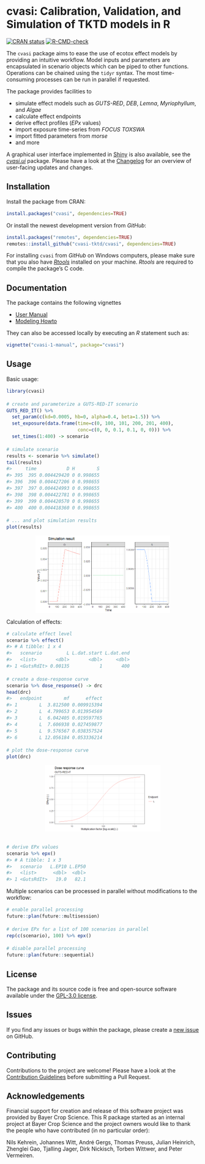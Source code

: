 
<!-- README.md is generated from README.Rmd. Please edit that file -->

# cvasi: Calibration, Validation, and Simulation of TKTD models in R

<!-- badges: start -->

[![CRAN
status](https://www.r-pkg.org/badges/version/cvasi)](https://cran.r-project.org/package=cvasi)
[![R-CMD-check](https://github.com/cvasi-tktd/cvasi/actions/workflows/R-CMD-check.yaml/badge.svg)](https://github.com/cvasi-tktd/cvasi/actions/workflows/R-CMD-check.yaml)
<!--[![Codecov test coverage](https://codecov.io/gh/xy/cvasi/branch/main/graph/badge.svg)](https://app.codecov.io/gh/xy/cvasi?branch=main)-->
<!-- badges: end -->

The `cvasi` package aims to ease the use of ecotox effect models by
providing an intuitive workflow. Model inputs and parameters are
encapsulated in scenario objects which can be piped to other functions.
Operations can be chained using the `tidyr` syntax. The most
time-consuming processes can be run in parallel if requested.

The package provides facilities to

- simulate effect models such as *GUTS-RED*, *DEB*, *Lemna*,
  *Myriophyllum*, and *Algae*
- calculate effect endpoints
- derive effect profiles (*EPx* values)
- import exposure time-series from *FOCUS TOXSWA*
- import fitted parameters from *morse*
- and more

A graphical user interface implemented in
[Shiny](https://posit.co/products/open-source/rstudio/) is also
available, see the *[cvasi.ui](https://github.com/cvasi-tktd/cvasi.ui/)*
package. Please have a look at the [Changelog](NEWS.md) for an overview
of user-facing updates and changes.

## Installation

Install the package from CRAN:

``` r
install.packages("cvasi", dependencies=TRUE)
```

Or install the newest development version from *GitHub*:

``` r
install.packages("remotes", dependencies=TRUE)
remotes::install_github("cvasi-tktd/cvasi", dependencies=TRUE)
```

For installing `cvasi` from *GitHub* on Windows computers, please make
sure that you also have
[*Rtools*](https://cran.r-project.org/bin/windows/Rtools/) installed on
your machine. *Rtools* are required to compile the package’s C code.

## Documentation

The package contains the following vignettes

- [User
  Manual](https://github.com/cvasi-tktd/cvasi/blob/main/doc/cvasi-1-manual.md)
- [Modeling
  Howto](https://github.com/cvasi-tktd/cvasi/blob/main/doc/cvasi-2-howto.md)

They can also be accessed locally by executing an *R* statement such as:

``` r
vignette("cvasi-1-manual", package="cvasi")
```

## Usage

Basic usage:

``` r
library(cvasi)

# create and parameterize a GUTS-RED-IT scenario
GUTS_RED_IT() %>%
  set_param(c(kd=0.0005, hb=0, alpha=0.4, beta=1.5)) %>%
  set_exposure(data.frame(time=c(0, 100, 101, 200, 201, 400),
                          conc=c(0, 0, 0.1, 0.1, 0, 0))) %>%
  set_times(1:400) -> scenario

# simulate scenario
results <- scenario %>% simulate()
tail(results)
#>     time           D H        S
#> 395  395 0.004429420 0 0.998655
#> 396  396 0.004427206 0 0.998655
#> 397  397 0.004424993 0 0.998655
#> 398  398 0.004422781 0 0.998655
#> 399  399 0.004420570 0 0.998655
#> 400  400 0.004418360 0 0.998655

# ... and plot simulation results
plot(results)
```

<img src="doc/figures/readme-unnamed-chunk-5-1.png" width="70%" style="display: block; margin: auto;" />

Calculation of effects:

``` r
# calculate effect level
scenario %>% effect()
#> # A tibble: 1 x 4
#>   scenario         L L.dat.start L.dat.end
#>   <list>       <dbl>       <dbl>     <dbl>
#> 1 <GutsRdIt> 0.00135           1       400

# create a dose-response curve
scenario %>% dose_response() -> drc
head(drc)
#>   endpoint        mf      effect
#> 1        L  3.812500 0.009915394
#> 2        L  4.799653 0.013954569
#> 3        L  6.042405 0.019597765
#> 4        L  7.606938 0.027459877
#> 5        L  9.576567 0.038357524
#> 6        L 12.056184 0.053336214

# plot the dose-response curve
plot(drc)
```

<img src="doc/figures/readme-unnamed-chunk-6-1.png" width="60%" style="display: block; margin: auto;" />

``` r

# derive EPx values
scenario %>% epx()
#> # A tibble: 1 x 3
#>   scenario   L.EP10 L.EP50
#>   <list>      <dbl>  <dbl>
#> 1 <GutsRdIt>   19.0   82.1
```

Multiple scenarios can be processed in parallel without modifications to
the workflow:

``` r
# enable parallel processing
future::plan(future::multisession)

# derive EPx for a list of 100 scenarios in parallel
rep(c(scenario), 100) %>% epx()

# disable parallel processing
future::plan(future::sequential)
```

## License

The package and its source code is free and open-source software
available under the [GPL-3.0
license](https://github.com/cvasi-tktd/cvasi/blob/main/LICENSE.md).

## Issues

If you find any issues or bugs within the package, please create a [new
issue](https://github.com/cvasi-tktd/cvasi/issues) on GitHub.

## Contributing

Contributions to the project are welcome! Please have a look at the
[Contribution
Guidelines](https://github.com/cvasi-tktd/cvasi/blob/main/CONTRIBUTING.md)
before submitting a Pull Request.

## Acknowledgements

Financial support for creation and release of this software project was
provided by Bayer Crop Science. This R package started as an internal
project at Bayer Crop Science and the project owners would like to thank
the people who have contributed (in no particular order):

Nils Kehrein, Johannes Witt, André Gergs, Thomas Preuss, Julian
Heinrich, Zhenglei Gao, Tjalling Jager, Dirk Nickisch, Torben Wittwer,
and Peter Vermeiren.
